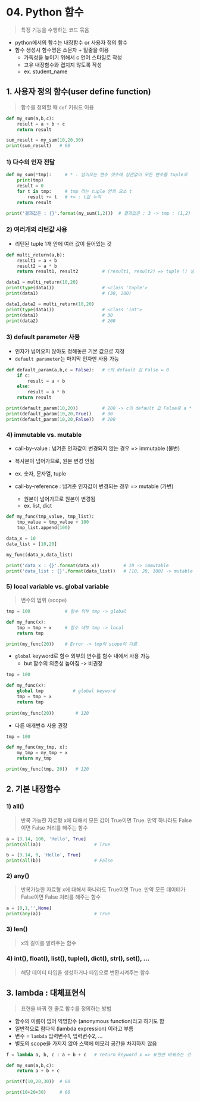 # 04. Python 함수

> 특정 기능을 수행하는 코드 묶음

* python에서의 함수는 내장함수 or 사용자 정의 함수
* 함수 생성시 함수명은 소문자 + 밑줄을 이용
  * 가독성을 높이기 위해서 c 언어 스타일로 작성
  * 고유 내장함수와 겹치지 않도록 작성
  * ex. student_name



## 1. 사용자 정의 함수(user define function)

> 함수를 정의할 때 ` def ` 키워드 이용


```python
def my_sum(a,b,c):
    result = a + b + c
    return result

sum_result = my_sum(10,20,30)
print(sum_result)   # 60
```

### 1) 다수의 인자 전달

```python
def my_sum(*tmp):     # * : 넘어오는 변수 갯수에 상관없이 모든 변수를 tuple로
    print(tmp)        
    result = 0
    for t in tmp:     # tmp 라는 tuple 안의 요소 t
        result += t   # += : t값 누적
    return result

print('결과값은 : {}'.format(my_sum(1,2)))  # 결과값은 : 3 -> tmp : (1,2)
```

### 2) 여러개의 리턴값 사용

* 리턴된 tuple 1개 안에 여러 값이 들어있는 것

```python
def multi_return(a,b): 
    result1 = a + b
    result2 = a * b
    return result1, result2         # (result1, result2) => tuple () 생략 가능

data1 = multi_return(10,20)
print(type(data1))                  # <class 'tuple'>
print(data1)                        # (30, 200)

data1,data2 = multi_return(10,20)
print(type(data1))                  # <class 'int'>
print(data1)                        # 30
print(data2)                        # 200
```

### 3) default parameter 사용

* 인자가 넘어오지 않아도 정해놓은 기본 값으로 지정
* `default parameter`는 마지막 인자만 사용 가능

```python
def default_param(a,b,c = False):   # c의 default 값 False = 0
    if c:                          
        result = a + b
    else:
        result = a * b
    return result

print(default_param(10,20))         # 200 -> c의 default 값 False로 a * b
print(default_param(10,20,True))    # 30 
print(default_param(10,20,False))   # 200
```

### 4) immutable vs. mutable

*  call-by-value : 넘겨준 인자값이 변경되지 않는 경우 => immutable (불변)
  * 복사본이 넘어가므로, 원본 변경 안됨
  * ex. 숫자, 문자열, tuple

* call-by-reference : 넘겨준 인자값이 변경되는 경우  => mutable (가변)
  * 원본이 넘어가므로 원본이 변경됨
  * ex. list, dict

```python
def my_func(tmp_value, tmp_list):
    tmp_value = tmp_value + 100
    tmp_list.append(100)
    
data_x = 10
data_list = [10,20]

my_func(data_x,data_list)

print('data_x : {}'.format(data_x))         # 10 -> immutable
print('data_list : {}'.format(data_list))   # [10, 20, 100] -> mutable
```

### 5) local variable vs. global variable

> 변수의 범위 (scope)

```python
tmp = 100             # 함수 외부 tmp -> global 

def my_func(x):
    tmp = tmp + x     # 함수 내부 tmp -> local 
    return tmp

print(my_func(20))    # Error -> tmp의 scope이 다름
```

* `global` keyword로 함수 외부의 변수를 함수 내에서 사용 가능
  * but 함수의 의존성 높아짐  -> 비권장

```python
tmp = 100

def my_func(x):
    global tmp           # global keyword
    tmp = tmp + x
    return tmp
 
print(my_func(20))        # 120
```

* 다른 매개변수 사용 권장

```python
tmp = 100

def my_func(my_tmp, x):
    my_tmp = my_tmp + x
    return my_tmp

print(my_func(tmp, 20))   # 120 
```





## 2. 기본 내장함수

### 1) all() 

> 반복 가능한 자료형 x에 대해서 모든 값이 True이면 True. 
> 만약 하나라도 False이면 False 처리를 해주는 함수

```python
a = [3.14, 100, 'Hello', True]
print(all(a))                    # True

b = [3.14, 0, 'Hello', True]
print(all(b))                    # False
```

### 2) any() 

> 반복가능한 자료형 x에 대해서 하나라도 True이면 True. 
> 만약 모든 데이터가 False이면 False 처리를 해주는 함수

```python
a = [0,1,'',None]
print(any(a))                    # True
```

### 3) len() 

> x의 길이를 알려주는 함수

### 4) int(), float(), list(), tuple(), dict(), str(), set(), ...

> 해당 데이터 타입을 생성하거나 타입으로 변환시켜주는 함수





## 3. lambda : 대체표현식

> 표현을 바꿔 한 줄로 함수를 정의하는 방법

* 함수의 이름이 없어 익명함수 (anonymous function)라고 하기도 함
* 일반적으로 람다식 (lambda expression) 이라고 부름
* 변수 = `lambda` 입력변수1, 입력변수2, ... 
* 별도의 scope을 가지지 않아 스택에 메모리 공간을 차지하지 않음

```python
f = lambda a, b, c : a + b + c   # return keyword x => 표현만 바꿔주는 것

def my_sum(a,b,c):
    return a + b + c

print(f(10,20,30))  # 60

print(10+20+30)     # 60
```



